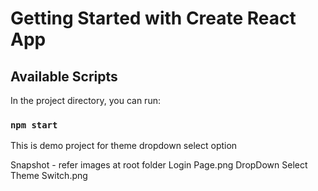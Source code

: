 # Getting Started with Create React App

## Available Scripts

In the project directory, you can run:

### `npm start`

This is demo project for theme dropdown select option

Snapshot - refer images at root folder
Login Page.png
DropDown Select Theme Switch.png